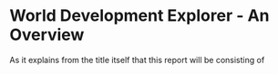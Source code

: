 # World Development Explorer - An Overview
As it explains from the title itself that this report will be consisting of 
